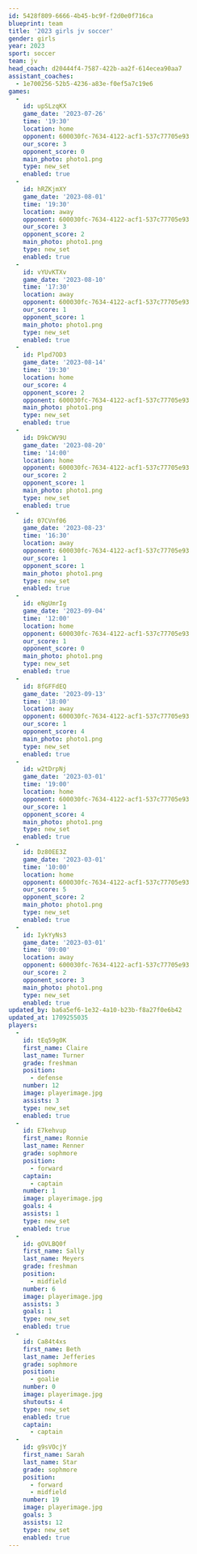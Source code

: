 ```yaml
---
id: 5428f809-6666-4b45-bc9f-f2d0e0f716ca
blueprint: team
title: '2023 girls jv soccer'
gender: girls
year: 2023
sport: soccer
team: jv
head_coach: d20444f4-7587-422b-aa2f-614ecea90aa7
assistant_coaches:
  - 1e700256-52b5-4236-a83e-f0ef5a7c19e6
games:
  -
    id: upSLzqKX
    game_date: '2023-07-26'
    time: '19:30'
    location: home
    opponent: 600030fc-7634-4122-acf1-537c77705e93
    our_score: 3
    opponent_score: 0
    main_photo: photo1.png
    type: new_set
    enabled: true
  -
    id: hRZKjmXY
    game_date: '2023-08-01'
    time: '19:30'
    location: away
    opponent: 600030fc-7634-4122-acf1-537c77705e93
    our_score: 3
    opponent_score: 2
    main_photo: photo1.png
    type: new_set
    enabled: true
  -
    id: vYUvKTXv
    game_date: '2023-08-10'
    time: '17:30'
    location: away
    opponent: 600030fc-7634-4122-acf1-537c77705e93
    our_score: 1
    opponent_score: 1
    main_photo: photo1.png
    type: new_set
    enabled: true
  -
    id: Plpd7OD3
    game_date: '2023-08-14'
    time: '19:30'
    location: home
    our_score: 4
    opponent_score: 2
    opponent: 600030fc-7634-4122-acf1-537c77705e93
    main_photo: photo1.png
    type: new_set
    enabled: true
  -
    id: D9kCWV9U
    game_date: '2023-08-20'
    time: '14:00'
    location: home
    opponent: 600030fc-7634-4122-acf1-537c77705e93
    our_score: 2
    opponent_score: 1
    main_photo: photo1.png
    type: new_set
    enabled: true
  -
    id: 07CVnf06
    game_date: '2023-08-23'
    time: '16:30'
    location: away
    opponent: 600030fc-7634-4122-acf1-537c77705e93
    our_score: 1
    opponent_score: 1
    main_photo: photo1.png
    type: new_set
    enabled: true
  -
    id: eNgUmrIg
    game_date: '2023-09-04'
    time: '12:00'
    location: home
    opponent: 600030fc-7634-4122-acf1-537c77705e93
    our_score: 1
    opponent_score: 0
    main_photo: photo1.png
    type: new_set
    enabled: true
  -
    id: 8fGFFdEQ
    game_date: '2023-09-13'
    time: '18:00'
    location: away
    opponent: 600030fc-7634-4122-acf1-537c77705e93
    our_score: 1
    opponent_score: 4
    main_photo: photo1.png
    type: new_set
    enabled: true
  -
    id: w2tDrpNj
    game_date: '2023-03-01'
    time: '19:00'
    location: home
    opponent: 600030fc-7634-4122-acf1-537c77705e93
    our_score: 1
    opponent_score: 4
    main_photo: photo1.png
    type: new_set
    enabled: true
  -
    id: Dz80EE3Z
    game_date: '2023-03-01'
    time: '10:00'
    location: home
    opponent: 600030fc-7634-4122-acf1-537c77705e93
    our_score: 5
    opponent_score: 2
    main_photo: photo1.png
    type: new_set
    enabled: true
  -
    id: IykYyNs3
    game_date: '2023-03-01'
    time: '09:00'
    location: away
    opponent: 600030fc-7634-4122-acf1-537c77705e93
    our_score: 2
    opponent_score: 3
    main_photo: photo1.png
    type: new_set
    enabled: true
updated_by: ba6a5ef6-1e32-4a10-b23b-f8a27f0e6b42
updated_at: 1709255035
players:
  -
    id: tEq59g0K
    first_name: Claire
    last_name: Turner
    grade: freshman
    position:
      - defense
    number: 12
    image: playerimage.jpg
    assists: 3
    type: new_set
    enabled: true
  -
    id: E7kehvup
    first_name: Ronnie
    last_name: Renner
    grade: sophmore
    position:
      - forward
    captain:
      - captain
    number: 1
    image: playerimage.jpg
    goals: 4
    assists: 1
    type: new_set
    enabled: true
  -
    id: gOVLBQ0f
    first_name: Sally
    last_name: Meyers
    grade: freshman
    position:
      - midfield
    number: 6
    image: playerimage.jpg
    assists: 3
    goals: 1
    type: new_set
    enabled: true
  -
    id: Ca84t4xs
    first_name: Beth
    last_name: Jefferies
    grade: sophmore
    position:
      - goalie
    number: 0
    image: playerimage.jpg
    shutouts: 4
    type: new_set
    enabled: true
    captain:
      - captain
  -
    id: g9sVOcjY
    first_name: Sarah
    last_name: Star
    grade: sophmore
    position:
      - forward
      - midfield
    number: 19
    image: playerimage.jpg
    goals: 3
    assists: 12
    type: new_set
    enabled: true
---
```

